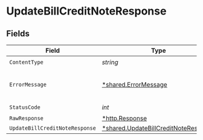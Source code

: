 # UpdateBillCreditNoteResponse


## Fields

| Field                                                                                       | Type                                                                                        | Required                                                                                    | Description                                                                                 |
| ------------------------------------------------------------------------------------------- | ------------------------------------------------------------------------------------------- | ------------------------------------------------------------------------------------------- | ------------------------------------------------------------------------------------------- |
| `ContentType`                                                                               | *string*                                                                                    | :heavy_check_mark:                                                                          | N/A                                                                                         |
| `ErrorMessage`                                                                              | [*shared.ErrorMessage](../../models/shared/errormessage.md)                                 | :heavy_minus_sign:                                                                          | The request made is not valid.                                                              |
| `StatusCode`                                                                                | *int*                                                                                       | :heavy_check_mark:                                                                          | N/A                                                                                         |
| `RawResponse`                                                                               | [*http.Response](https://pkg.go.dev/net/http#Response)                                      | :heavy_minus_sign:                                                                          | N/A                                                                                         |
| `UpdateBillCreditNoteResponse`                                                              | [*shared.UpdateBillCreditNoteResponse](../../models/shared/updatebillcreditnoteresponse.md) | :heavy_minus_sign:                                                                          | Success                                                                                     |